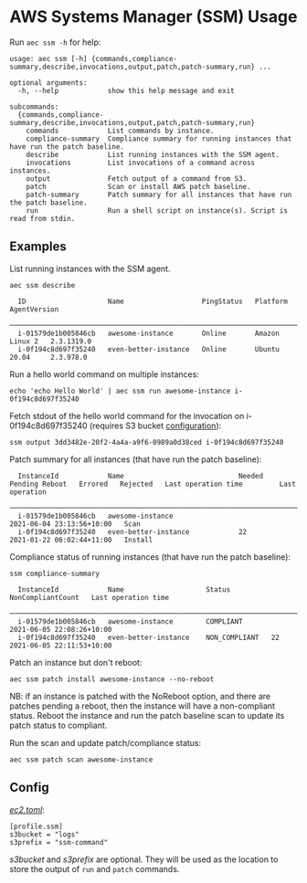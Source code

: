 # AWS Systems Manager (SSM) Usage

Run `aec ssm -h` for help:

<!-- [[[cog
import cog
from aec.main import build_parser
cog.out(f"```\n{build_parser()._subparsers._actions[1].choices['ssm'].format_help()}```")
]]] -->
```
usage: aec ssm [-h] {commands,compliance-summary,describe,invocations,output,patch,patch-summary,run} ...

optional arguments:
  -h, --help            show this help message and exit

subcommands:
  {commands,compliance-summary,describe,invocations,output,patch,patch-summary,run}
    commands            List commands by instance.
    compliance-summary  Compliance summary for running instances that have run the patch baseline.
    describe            List running instances with the SSM agent.
    invocations         List invocations of a command across instances.
    output              Fetch output of a command from S3.
    patch               Scan or install AWS patch baseline.
    patch-summary       Patch summary for all instances that have run the patch baseline.
    run                 Run a shell script on instance(s). Script is read from stdin.
```
<!-- [[[end]]] -->

## Examples

List running instances with the SSM agent.

```
aec ssm describe

  ID                    Name                   PingStatus   Platform         AgentVersion
 ─────────────────────────────────────────────────────────────────────────────────────────
  i-01579de1b005846cb   awesome-instance       Online       Amazon Linux 2   2.3.1319.0
  i-0f194c8d697f35240   even-better-instance   Online       Ubuntu 20.04     2.3.978.0
```

Run a hello world command on multiple instances:

```
echo 'echo Hello World' | aec ssm run awesome-instance i-0f194c8d697f35240
```

Fetch stdout of the hello world command for the invocation on i-0f194c8d697f35240 (requires S3 bucket [configuration](##Config)):

```
ssm output 3dd3482e-20f2-4a4a-a9f6-0989a0d38ced i-0f194c8d697f35240
```

Patch summary for all instances (that have run the patch baseline):

```
  InstanceId            Name                            Needed   Pending Reboot   Errored   Rejected   Last operation time         Last operation
 ─────────────────────────────────────────────────────────────────────────────────────────────────────────────────────────────────────────────────────
  i-01579de1b005846cb   awesome-instance                                                               2021-06-04 23:13:56+10:00   Scan
  i-0f194c8d697f35240   even-better-instance            22                                             2021-01-22 06:02:44+11:00   Install
```

Compliance status of running instances (that have run the patch baseline):

```
ssm compliance-summary

  InstanceId            Name                    Status          NonCompliantCount   Last operation time
 ───────────────────────────────────────────────────────────────────────────────────────────────────────────────────────
  i-01579de1b005846cb   awesome-instance        COMPLIANT                           2021-06-05 22:08:26+10:00
  i-0f194c8d697f35240   even-better-instance    NON_COMPLIANT   22                  2021-06-05 22:11:53+10:00
```

Patch an instance but don't reboot:

```
aec ssm patch install awesome-instance --no-reboot
```

NB: if an instance is patched with the NoReboot option, and there are patches pending a reboot, then the instance will have a non-compliant status. Reboot the instance and run the patch baseline scan to update its patch status to compliant.

Run the scan and update patch/compliance status:

```
aec ssm patch scan awesome-instance
```

## Config

[_ec2.toml_](../src/aec/config-example/ec2.toml):

```
[profile.ssm]
s3bucket = "logs"
s3prefix = "ssm-command"
```

_s3bucket_ and _s3prefix_ are optional. They will be used as the location to store the output of `run` and `patch` commands.
